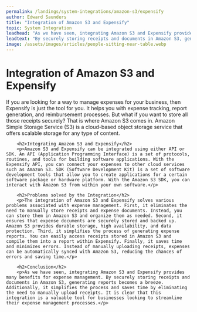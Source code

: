 ```yaml
---
permalink: /landings/system-integrations/amazon-s3/expensify
author: Edward Saunders
title: "Integration of Amazon S3 and Expensify"
topic: System Integration
leadhead: "As we have seen, integrating Amazon S3 and Expensify provides many benefits for expense management"
leadtext: "By securely storing receipts and documents in Amazon S3, generating reports becomes a breeze. Additionally, it simplifies the process and saves time by eliminating the need to manually upload receipts. It is clear that this integration is a valuable tool for businesses looking to streamline their expense management processes."
image: /assets/images/articles/people-sitting-near-table.webp
---
```

<div class="arttext">        <h1>Integration of Amazon S3 and Expensify</h1>
        <p>If you are looking for a way to manage expenses for your business, then Expensify is just the tool for you. It helps you with expense tracking, report generation, and reimbursement processes. But what if you want to store all those receipts securely? That is where Amazon S3 comes in. Amazon Simple Storage Service (S3) is a cloud-based object storage service that offers scalable storage for any type of content.</p>
        
        <h2>Integrating Amazon S3 and Expensify</h2>
        <p>Amazon S3 and Expensify can be integrated using either API or SDK. An API (Application Programming Interface) is a set of protocols, routines, and tools for building software applications. With the Expensify API, you can connect your expenses to other cloud services such as Amazon S3. SDK (Software Development Kit) is a set of software development tools that allow you to create applications for a certain software package or hardware platform. With the Amazon S3 SDK, you can interact with Amazon S3 from within your own software.</p>

        <h2>Problems solved by the Integration</h2>
        <p>The integration of Amazon S3 and Expensify solves various problems associated with expense management. First, it eliminates the need to manually store receipts and expense documents. Instead, you can store them in Amazon S3 and organize them as needed. Second, it ensures that expense documents are securely stored and backed up. Amazon S3 provides durable storage, high availability, and data protection. Third, it simplifies the process of generating expense reports. You can easily access receipts stored in Amazon S3 and compile them into a report within Expensify. Finally, it saves time and minimizes errors. Instead of manually uploading receipts, expenses can be automatically synced with Amazon S3, reducing the chances of errors and saving time.</p>

        <h2>Conclusion</h2>
        <p>As we have seen, integrating Amazon S3 and Expensify provides many benefits for expense management. By securely storing receipts and documents in Amazon S3, generating reports becomes a breeze. Additionally, it simplifies the process and saves time by eliminating the need to manually upload receipts. It is clear that this integration is a valuable tool for businesses looking to streamline their expense management processes.</p>
</div>